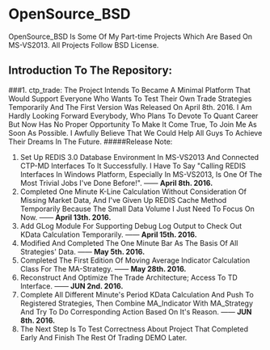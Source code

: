 # OpenSource_BSD
OpenSource_BSD Is Some Of My Part-time Projects Which Are Based On MS-VS2013. All Projects Follow BSD License.
## Introduction To The Repository:
###1. ctp_trade: 
The Project Intends To Became A Minimal Platform That Would Support Everyone Who Wants To Test Their Own Trade Strategies Temporarily And The First Version Was Released On April 8th. 2016. I Am Hardly Looking Forward Everybody, Who Plans To Devote To Quant Career But Now Has No Proper Opportunity To Make It Come True, To Join Me As Soon As Possible. I Awfully Believe That We Could Help All Guys To Achieve Their Dreams In The Future.
#####Release Note:
1. Set Up REDIS 3.0 Database Environment In MS-VS2013 And Connected CTP-MD Interfaces To It Successfully. I Have To Say "Calling REDIS Interfaces In Windows Platform, Especially In MS-VS2013, Is One Of The Most Trivial Jobs I've Done Before!". —— **April 8th. 2016.**
2. Completed One Minute K-Line Calculation Without Consideration Of Missing Market Data, And I've Given Up REDIS Cache Method Temporarily Because The Small Data Volume I Just Need To Focus On Now.  —— **April 13th. 2016.**
3. Add GLog Module For Supporting Debug Log Output to Check Out KData Calculation Temporarily.  —— **April 15th. 2016.**
4. Modified And Completed The One Minute Bar As The Basis Of All Strategies' Data.  —— **May 5th. 2016.**
5. Completed The First Edition Of Moving Average Indicator Calculation Class For The MA-Strategy.  —— **May 28th. 2016.**
6. Reconstruct And Optimize The Trade Architecture; Access To TD Interface.  —— **JUN 2nd. 2016.**
7. Complete All Different Minute's Period KData Calculation And Push To Registered Strategies, Then Combine MA_Indicator With MA_Strategy And Try To Do Corresponding Action Based On It's Reason.  —— **JUN 8th. 2016.**
8. The Next Step Is To Test Correctness About Project That Completed Early And Finish The Rest Of Trading DEMO Later.
